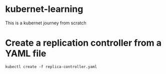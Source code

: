 # kubernet-learning
This is a kubernet journey from scratch

# Create a replication controller from a YAML file
```
kubectl create -f replica-controller.yaml
```